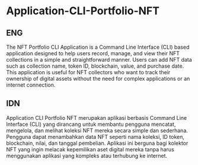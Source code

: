# Application-CLI-Portfolio-NFT

## ENG
The NFT Portfolio CLI Application is a Command Line Interface (CLI) based application designed to help users record, manage, and view their NFT collections in a simple and straightforward manner. Users can add NFT data such as collection name, token ID, blockchain, value, and purchase date. This application is useful for NFT collectors who want to track their ownership of digital assets without the need for complex applications or an internet connection.

## IDN
Application CLI Portfolio NFT merupakan aplikasi berbasis Command Line Interface (CLI) yang dirancang untuk membantu pengguna mencatat, mengelola, dan melihat koleksi NFT mereka secara simple dan sederhana. Pengguna dapat menambahkan data NFT seperti nama koleksi, ID token, blockchain, nilai, dan tanggal pembelian. Aplikasi ini berguna bagi kolektor NFT yang ingin melacak kepemilikan aset digital mereka tanpa harus menggunakan aplikasi yang kompleks atau terhubung ke internet.
